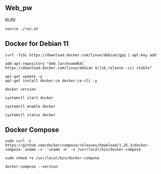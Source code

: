 ## Web_pw
RUN!
```
source ./run.sh
```
## Docker for Debian 11 
```
curl -fsSL https://download.docker.com/linux/debian/gpg | apt-key add -
add-apt-repository "deb [arch=amd64] https://download.docker.com/linux/debian $(lsb_release -cs) stable"
```
```
apt-get update -y
apt-get install docker-ce docker-ce-cli -y
```
```
docker version
```
```
systemctl start docker
```
```
systemctl enable docker
```
```
systemctl status docker
```
## Docker Compose
```
sudo curl -L https://github.com/docker/compose/releases/download/1.25.3/docker-compose-`uname -s`-`uname -m` -o /usr/local/bin/docker-compose
```
```
sudo chmod +x /usr/local/bin/docker-compose
```
```
docker-compose --version
```